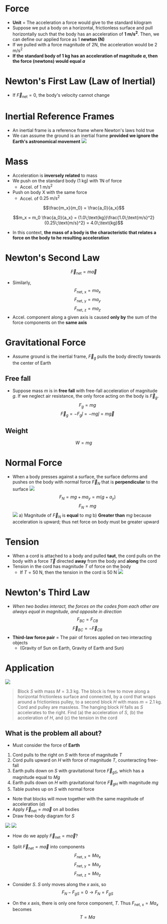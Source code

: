 # Force
- **Unit** = The acceleration a force would give to the standard kilogram
- Suppose we put a body on a horizontal, frictionless surface and pull horizontally such that the body has an acceleration of **1 $\text{m/s}^2$**. Then, we can define our applied force as 1 **newton (N)**
- If we pulled with a force magnitude of 2N, the acceleration would be 2 $\text{m/s}^2$
- **If the standard body of 1 kg has an acceleration of magnitude $a$, then the force (newtons) would equal $a$**

# Newton's First Law (Law of Inertial)
- If $\vec{F}_\text{net} = 0$, the body's velocity cannot change

# Inertial Reference Frames
- An inertial frame is a reference frame where Newton's laws hold true
- We can assume the ground is an inertial frame **provided we ignore the Earth's astronomical movement**
![](Pasted%20image%2020230630160153.png)


# Mass
- Acceleration is **inversely related** to mass
- We push on the standard body (1 kg) with 1N of force
	- Accel. of 1 $\text{m/s}^2$
- Push on body X with the same force
	- Accel. of $0.25\; \text{m/s}^2$

$$\frac{m_x}{m_0} = \frac{a_0}{a_x}$$

$$m_x = m_0 \frac{a_0}{a_x} = (1.0\;\text{kg})\frac{1.0\;\text{m/s}^2}{0.25\;\text{m/s}^2} = 4.0\;\text{kg}$$
- In this context, **the mass of a body is the characteristic that relates a force on the body to he resulting acceleration**


# Newton's Second Law
$$\vec{F}_{\text{net}} = m\vec{a}$$
- Similarly,
$$F_{\text{net, x}} = ma_x$$
$$F_{\text{net, y}} = ma_y$$
$$F_{\text{net, z}} = ma_z$$
- Accel. component along a given axis is caused **only by** the sum of the force components on the **same axis**

# Gravitational Force
- Assume ground is the inertial frame, $\vec{F}_g$ pulls the body directly towards the center of Earth
## Free fall
- Suppose mass $m$ is in **free fall** with free-fall acceleration of magnitude $g$. If we neglect air resistance, the only force acting on the body is $\vec{F}_g$.
$$F_g = mg$$
$$\vec{F}_g = -F_g\hat{j} = -mg\hat{j} = m\vec{g}$$

## Weight
$$W = mg$$

# Normal Force
- When a body presses against a surface, the surface deforms and pushes on the body with normal force $\vec{F}_N$ that is **perpendicular** to the surface
![](Pasted%20image%2020230704144320.png)
$$F_N = mg + ma_y = m(g + a_y)$$
$$F_N = mg$$
![](Pasted%20image%2020230704144622.png)
a) Magnitude of $\vec{F}_N$ is **equal** to $mg$
b) **Greater than** $mg$ because acceleration is upward; thus net force on body must be greater upward

# Tension
- When a cord is attached to a body and pulled **taut**, the cord pulls on the body with a force $\vec{T}$ directed **away** from the body and **along** the cord
- Tension in the cord has magnitude $T$ of force on the body
	- If $T = 50\;\text{N}$, then the tension in the cord is $50\;\text{N}$
![](Pasted%20image%2020230704144955.png)

# Newton's Third Law
- *When two bodies interact, the forces on the codes from each other are always equal in magnitude, and opposite in direction*
$$F_{BC} = F_{CB}$$
$$\vec{F}_{BC} = -\vec{F}_{CB}$$
- **Third-law force pair** = The pair of forces applied on two interacting objects
	- (Gravity of Sun on Earth, Gravity of Earth and Sun)

# Application
![](Pasted%20image%2020230705162855.png)
> Block $S$ with mass $M = 3.3\;\text{kg}$. The block is free to move along a horizontal frictionless surface and connected, by a cord that wraps around a frictionless pulley, to a second block $H$ with mass $m = 2.1\;\text{kg}$. Cord and pulley are massless. The hanging block $H$ falls as $S$ accelerates to the right. Find (a) the acceleration of $S$, (b) the acceleration of $H$, and (c) the tension in the cord

## What is the problem all about?
- Must consider the force of **Earth**
1. Cord pulls to the right on $S$ with force of magnitude $T$
2. Cord pulls upward on $H$ with force of magnitude $T$, counteracting free-fall
3. Earth pulls down on $S$ with gravitational force $\vec{F}_{gS}$, which has a magnitude equal to $Mg$
4. Earth pulls down on $H$ with gravitational force $\vec{F}_{gH}$ with magnitude $mg$
5. Table pushes up on $S$ with normal force
- Note that blocks will move together with the same magnitude of acceleration ($a$)
- Apply $\vec{F}_{\text{net}} = m\vec{a}$ on all bodies
- Draw free-body diagram for $S$

![](Pasted%20image%2020230705163611.png)
![](Pasted%20image%2020230705163624.png)

- How do we apply $\vec{F}_{\text{net}} = m\vec{a}$?
- Split $\vec{F}_{\text{net}} = m\vec{a}$ into components
$$F_{\text{net, x}} = Ma_x$$
$$F_{\text{net, y}} = Ma_y$$
$$F_{\text{net, z}} = Ma_z$$

- Consider $S$. $S$ only moves along the $x$ axis, so
$$F_N - F_{gS} = 0 \to F_N = F_{gS}$$
- On the $x$ axis, there is only one force component, $T$.
Thus $F_{\text{net, x}} = Ma_x$ becomes
$$T = Ma$$

